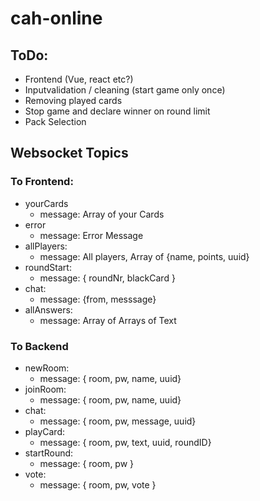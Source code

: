 # cah-online

## ToDo:
- Frontend (Vue, react etc?)
- Inputvalidation / cleaning (start game only once)
- Removing played cards
- Stop game and declare winner on round limit
- Pack Selection

## Websocket Topics

### To Frontend: 

- yourCards
    - message: Array of your Cards
- error 
    - message: Error Message
- allPlayers:
    - message: All players, Array of {name, points, uuid}
- roundStart: 
    - message: { roundNr, blackCard }
- chat: 
    - message: {from, messsage}
- allAnswers: 
    - message: Array of Arrays of Text

### To Backend

- newRoom:
    - message: { room, pw, name, uuid}
- joinRoom: 
    - message: { room, pw, name, uuid}
- chat: 
    - message: { room, pw, message, uuid}
- playCard:
    - message: { room, pw, text, uuid, roundID}
- startRound: 
    - message: { room, pw }
- vote: 
    - message: { room, pw, vote }